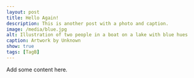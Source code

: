 ```yaml
---
layout: post
title: Hello Again!
description: This is another post with a photo and caption.
image: /media/blue.jpg
alt: Illustration of two people in a boat on a lake with blue hues
caption: Artwork by Unknown
show: true
tags: [TagB]
---
```

Add some content here.